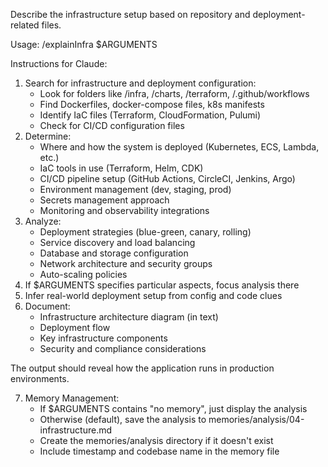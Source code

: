 Describe the infrastructure setup based on repository and deployment-related files.

Usage: /explainInfra $ARGUMENTS

Instructions for Claude:
1. Search for infrastructure and deployment configuration:
   - Look for folders like /infra, /charts, /terraform, /.github/workflows
   - Find Dockerfiles, docker-compose files, k8s manifests
   - Identify IaC files (Terraform, CloudFormation, Pulumi)
   - Check for CI/CD configuration files
2. Determine:
   - Where and how the system is deployed (Kubernetes, ECS, Lambda, etc.)
   - IaC tools in use (Terraform, Helm, CDK)
   - CI/CD pipeline setup (GitHub Actions, CircleCI, Jenkins, Argo)
   - Environment management (dev, staging, prod)
   - Secrets management approach
   - Monitoring and observability integrations
3. Analyze:
   - Deployment strategies (blue-green, canary, rolling)
   - Service discovery and load balancing
   - Database and storage configuration
   - Network architecture and security groups
   - Auto-scaling policies
4. If $ARGUMENTS specifies particular aspects, focus analysis there
5. Infer real-world deployment setup from config and code clues
6. Document:
   - Infrastructure architecture diagram (in text)
   - Deployment flow
   - Key infrastructure components
   - Security and compliance considerations

The output should reveal how the application runs in production environments.

7. Memory Management:
   - If $ARGUMENTS contains "no memory", just display the analysis
   - Otherwise (default), save the analysis to memories/analysis/04-infrastructure.md
   - Create the memories/analysis directory if it doesn't exist
   - Include timestamp and codebase name in the memory file